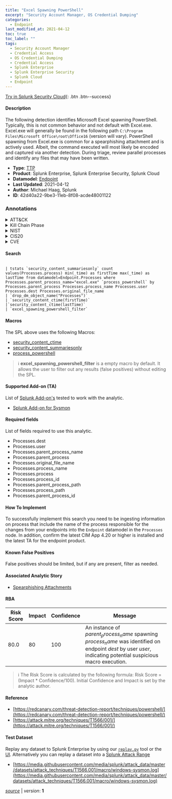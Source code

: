 ```yaml
---
title: "Excel Spawning PowerShell"
excerpt: "Security Account Manager, OS Credential Dumping"
categories:
  - Endpoint
last_modified_at: 2021-04-12
toc: true
toc_label: ""
tags:
  - Security Account Manager
  - Credential Access
  - OS Credential Dumping
  - Credential Access
  - Splunk Enterprise
  - Splunk Enterprise Security
  - Splunk Cloud
  - Endpoint
---
```




[Try in Splunk Security Cloud](https://www.splunk.com/en_us/cyber-security.html){: .btn .btn--success}

#### Description

The following detection identifies Microsoft Excel spawning PowerShell. Typically, this is not common behavior and not default with Excel.exe. Excel.exe will generally be found in the following path `C:\Program Files\Microsoft Office\root\Office16` (version will vary). PowerShell spawning from Excel.exe is common for a spearphishing attachment and is actively used. Albeit, the command executed will most likely be encoded and captured via another detection. During triage, review parallel processes and identify any files that may have been written.

- **Type**: [TTP](https://github.com/splunk/security_content/wiki/Detection-Analytic-Types)
- **Product**: Splunk Enterprise, Splunk Enterprise Security, Splunk Cloud
- **Datamodel**: [Endpoint](https://docs.splunk.com/Documentation/CIM/latest/User/Endpoint)
- **Last Updated**: 2021-04-12
- **Author**: Michael Haag, Splunk
- **ID**: 42d40a22-9be3-11eb-8f08-acde48001122

### Annotations
<details>
  <summary>ATT&CK</summary>

<div markdown="1">

#### [ATT&CK](https://attack.mitre.org/)

| ID          | Technique   | Tactic         |
| ----------- | ----------- |--------------- |
| [T1003.002](https://attack.mitre.org/techniques/T1003/002/) | Security Account Manager | Credential Access |

| [T1003](https://attack.mitre.org/techniques/T1003/) | OS Credential Dumping | Credential Access |

</div>
</details>


<details>
  <summary>Kill Chain Phase</summary>

<div markdown="1">

* Exploitation


</div>
</details>


<details>
  <summary>NIST</summary>

<div markdown="1">



</div>
</details>

<details>
  <summary>CIS20</summary>

<div markdown="1">



</div>
</details>

<details>
  <summary>CVE</summary>

<div markdown="1">


</div>
</details>


#### Search

```

| tstats `security_content_summariesonly` count values(Processes.process) min(_time) as firstTime max(_time) as lastTime from datamodel=Endpoint.Processes where Processes.parent_process_name="excel.exe" `process_powershell` by Processes.parent_process Processes.process_name Processes.user Processes.dest Processes.original_file_name 
| `drop_dm_object_name("Processes")` 
| `security_content_ctime(firstTime)`
|`security_content_ctime(lastTime)` 
| `excel_spawning_powershell_filter`
```

#### Macros
The SPL above uses the following Macros:
* [security_content_ctime](https://github.com/splunk/security_content/blob/develop/macros/security_content_ctime.yml)
* [security_content_summariesonly](https://github.com/splunk/security_content/blob/develop/macros/security_content_summariesonly.yml)
* [process_powershell](https://github.com/splunk/security_content/blob/develop/macros/process_powershell.yml)

> :information_source:
> **excel_spawning_powershell_filter** is a empty macro by default. It allows the user to filter out any results (false positives) without editing the SPL.


#### Supported Add-on (TA)
List of [Splunk Add-on's](https://docs.splunk.com/Documentation/AddOns/released/Overview/AboutSplunkadd-ons) tested to work with the analytic.

* [Splunk Add-on for Sysmon](https://splunkbase.splunk.com/app/5709)


#### Required fields
List of fields required to use this analytic.
* Processes.dest
* Processes.user
* Processes.parent_process_name
* Processes.parent_process
* Processes.original_file_name
* Processes.process_name
* Processes.process
* Processes.process_id
* Processes.parent_process_path
* Processes.process_path
* Processes.parent_process_id



#### How To Implement
To successfully implement this search you need to be ingesting information on process that include the name of the process responsible for the changes from your endpoints into the `Endpoint` datamodel in the `Processes` node. In addition, confirm the latest CIM App 4.20 or higher is installed and the latest TA for the endpoint product.
#### Known False Positives
False positives should be limited, but if any are present, filter as needed.

#### Associated Analytic Story
* [Spearphishing Attachments](/stories/spearphishing_attachments)




#### RBA

| Risk Score  | Impact      | Confidence   | Message      |
| ----------- | ----------- |--------------|--------------|
| 80.0 | 80 | 100 | An instance of $parent_process_name$ spawning $process_name$ was identified on endpoint $dest$ by user $user$, indicating potential suspicious macro execution. |


> :information_source:
> The Risk Score is calculated by the following formula: Risk Score = (Impact * Confidence/100). Initial Confidence and Impact is set by the analytic author.


#### Reference

* [https://redcanary.com/threat-detection-report/techniques/powershell/](https://redcanary.com/threat-detection-report/techniques/powershell/)
* [https://attack.mitre.org/techniques/T1566/001/](https://attack.mitre.org/techniques/T1566/001/)



#### Test Dataset
Replay any dataset to Splunk Enterprise by using our [`replay.py`](https://github.com/splunk/attack_data#using-replaypy) tool or the [UI](https://github.com/splunk/attack_data#using-ui).
Alternatively you can replay a dataset into a [Splunk Attack Range](https://github.com/splunk/attack_range#replay-dumps-into-attack-range-splunk-server)

* [https://media.githubusercontent.com/media/splunk/attack_data/master/datasets/attack_techniques/T1566.001/macro/windows-sysmon.log](https://media.githubusercontent.com/media/splunk/attack_data/master/datasets/attack_techniques/T1566.001/macro/windows-sysmon.log)



[*source*](https://github.com/splunk/security_content/tree/develop/detections/endpoint/excel_spawning_powershell.yml) \| *version*: **1**